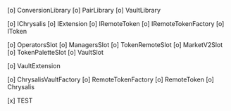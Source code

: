 [o] ConversionLibrary
[o] PairLibrary
[o] VaultLibrary 

[o] IChrysalis
[o] IExtension
[o] IRemoteToken
[o] IRemoteTokenFactory
[o] IToken

[o] OperatorsSlot
[o] ManagersSlot
[o] TokenRemoteSlot
[o] MarketV2Slot
[o] TokenPaletteSlot
[o] VaultSlot

[o] VaultExtension

[o] ChrysalisVaultFactory
[o] RemoteTokenFactory
[o] RemoteToken
[o] Chrysalis

[x] TEST
